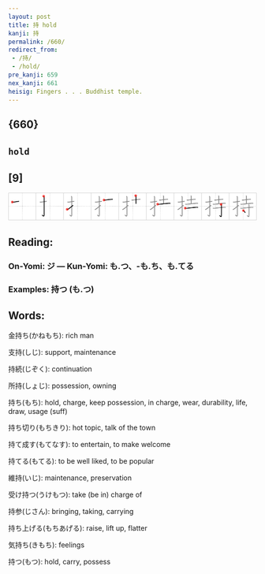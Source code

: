 ```yaml
---
layout: post
title: 持 hold
kanji: 持
permalink: /660/
redirect_from:
 - /持/
 - /hold/
pre_kanji: 659
nex_kanji: 661
heisig: Fingers . . . Buddhist temple.
---
```


## {660}

## `hold`

## [9]

<div class="stroke"><img src="../images/E68C81.png" /></div>

## Reading:

### On-Yomi: ジ &mdash; Kun-Yomi: も.つ、-も.ち、も.てる

### Examples: 持つ (も.つ)

## Words:

金持ち(かねもち): rich man

支持(しじ): support, maintenance

持続(じぞく): continuation

所持(しょじ): possession, owning

持ち(もち): hold, charge, keep possession, in charge, wear, durability, life, draw, usage (suff)

持ち切り(もちきり): hot topic, talk of the town

持て成す(もてなす): to entertain, to make welcome

持てる(もてる): to be well liked, to be popular

維持(いじ): maintenance, preservation

受け持つ(うけもつ): take (be in) charge of

持参(じさん): bringing, taking, carrying

持ち上げる(もちあげる): raise, lift up, flatter

気持ち(きもち): feelings

持つ(もつ): hold, carry, possess
